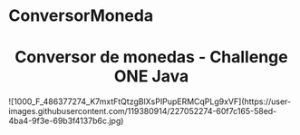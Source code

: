 # ConversorMoneda
<h1 align="center"> Conversor de monedas - Challenge ONE Java </h1>
![1000_F_486377274_K7mxtFtQtzgBlXsPIPupERMCqPLg9xVF](https://user-images.githubusercontent.com/119380914/227052274-60f7c165-58ed-4ba4-9f3e-69b3f4137b6c.jpg)
